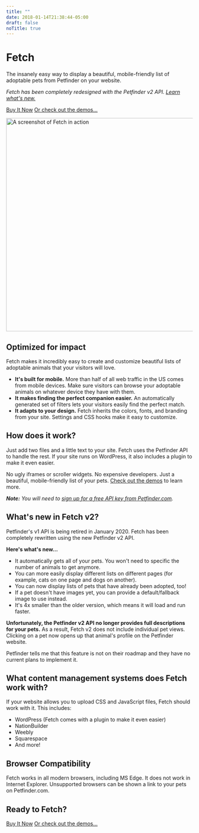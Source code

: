 ```yaml
---
title: ""
date: 2018-01-14T21:38:44-05:00
draft: false
noTitle: true
---
```


# Fetch

<p class="text-large">The insanely easy way to display a beautiful, mobile-friendly list of adoptable pets from Petfinder on your website.</p>

*Fetch has been completely redesigned with the Petfinder v2 API. [Learn what's new.](#what-s-new-in-fetch-v2)*

<p class="text-center"><a class="btn btn-large" href="/pricing">Buy It Now</a> <a href="/demos">Or check out the demos...</a></p>

<img src="/img/paws-new-england.jpg" alt="A screenshot of Fetch in action" width="960" height="574" class="aligncenter size-full wp-image-45" />

## Optimized for impact

Fetch makes it incredibly easy to create and customize beautiful lists of adoptable animals that your visitors will love.

- **It's built for mobile.** More than half of all web traffic in the US comes from mobile devices. Make sure visitors can browse your adoptable animals on whatever device they have with them.
- **It makes finding the perfect companion easier.** An automatically generated set of filters lets your visitors easily find the perfect match.
- **It adapts to your design.** Fetch inherits the colors, fonts, and branding from your site. Settings and CSS hooks make it easy to customize.

## How does it work?

Just add two files and a little text to your site. Fetch uses the Petfinder API to handle the rest. If your site runs on WordPress, it also includes a plugin to make it even easier.

No ugly iframes or scroller widgets. No expensive developers. Just a beautiful, mobile-friendly list of your pets. [Check out the demos](/demos) to learn more.

***Note:*** *You will need to [sign up for a free API key from Petfinder.com](https://www.petfinder.com/developers/).*

## What's new in Fetch v2?

Petfinder's v1 API is being retired in January 2020. Fetch has been completely rewritten using the new Petfinder v2 API.

**Here's what's new...**

- It automatically gets all of your pets. You won't need to specific the number of animals to get anymore.
- You can more easily display different lists on different pages (for example, cats on one page and dogs on another).
- You can now display lists of pets that have already been adopted, too!
- If a pet doesn't have images yet, you can provide a default/fallback image to use instead.
- It's 4x smaller than the older version, which means it will load and run faster.

**Unfortunately, the Petfinder v2 API no longer provides full descriptions for your pets.** As a result, Fetch v2 does not include individual pet views. Clicking on a pet now opens up that animal's profile on the Petfinder website.

Petfinder tells me that this feature is not on their roadmap and they have no current plans to implement it.

## What content management systems does Fetch work with?

If your website allows you to upload CSS and JavaScript files, Fetch should work with it. This includes:

- WordPress (Fetch comes with a plugin to make it even easier)
- NationBuilder
- Weebly
- Squarespace
- And more!

## Browser Compatibility

Fetch works in all modern browsers, including MS Edge. It does not work in Internet Explorer. Unsupported browsers can be shown a link to your pets on Petfinder.com.

## Ready to Fetch?

<p><a class="btn btn-large" href="https://fetch.gomakethings.com/pricing">Buy It Now</a> <a href="https://fetch.gomakethings.com/demos">Or check out the demos...</a></p>